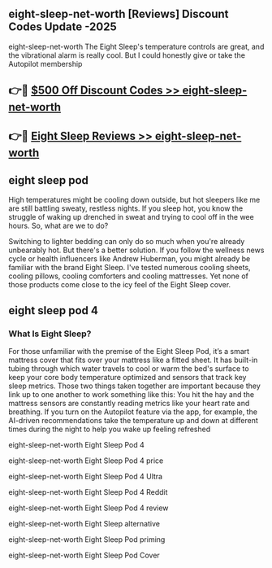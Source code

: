 ## eight-sleep-net-worth [Reviews​] Discount Codes Update -2025

eight-sleep-net-worth The Eight Sleep's temperature controls are great, and the vibrational alarm is really cool. But I could honestly give or take the Autopilot membership

## 👉🔴 [$500 Off Discount Codes >> eight-sleep-net-worth](http://download.freeplayer.one?title=eight-sleep-net-worth&ref=18-ES)

## 👉🔴 [Eight Sleep Reviews >> eight-sleep-net-worth](http://download.freeplayer.one?title=eight-sleep-net-worth&ref=18-ES)

## eight sleep pod

High temperatures might be cooling down outside, but hot sleepers like me are still battling sweaty, restless nights. If you sleep hot, you know the struggle of waking up drenched in sweat and trying to cool off in the wee hours. So, what are we to do?

Switching to lighter bedding can only do so much when you're already unbearably hot. But there's a better solution. If you follow the wellness news cycle or health influencers like Andrew Huberman, you might already be familiar with the brand Eight Sleep. I've tested numerous cooling sheets, cooling pillows, cooling comforters and cooling mattresses. Yet none of those products come close to the icy feel of the Eight Sleep cover.

## eight sleep pod 4

### What Is Eight Sleep?

For those unfamiliar with the premise of the Eight Sleep Pod, it’s a smart mattress cover that fits over your mattress like a fitted sheet. It has built-in tubing through which water travels to cool or warm the bed's surface to keep your core body temperature optimized and sensors that track key sleep metrics. Those two things taken together are important because they link up to one another to work something like this: You hit the hay and the mattress sensors are constantly reading metrics like your heart rate and breathing. If you turn on the Autopilot feature via the app, for example, the AI-driven recommendations take the temperature up and down at different times during the night to help you wake up feeling refreshed

eight-sleep-net-worth Eight Sleep Pod 4

eight-sleep-net-worth Eight Sleep Pod 4 price

eight-sleep-net-worth Eight Sleep Pod 4 Ultra

eight-sleep-net-worth Eight Sleep Pod 4 Reddit

eight-sleep-net-worth Eight Sleep Pod 4 review

eight-sleep-net-worth Eight Sleep alternative

eight-sleep-net-worth Eight Sleep Pod priming

eight-sleep-net-worth Eight Sleep Pod Cover